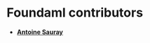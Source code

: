 Foundaml contributors
============================================

* **[Antoine Sauray](https://github.com/antoinesauray)**
